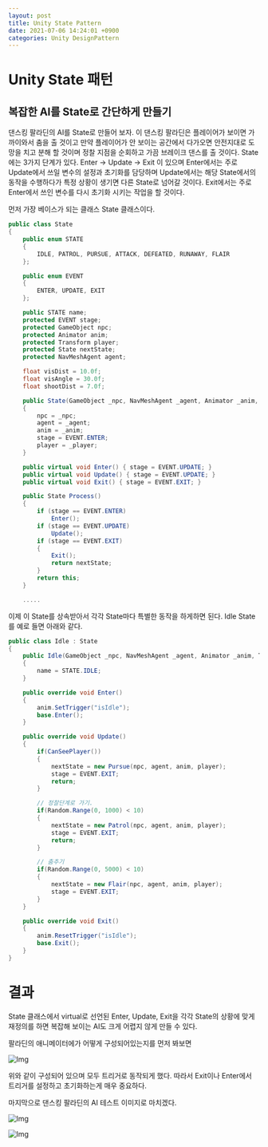 ```yaml
---
layout: post
title: Unity State Pattern
date: 2021-07-06 14:24:01 +0900
categories: Unity DesignPattern
---
```


# Unity State 패턴
## 복잡한 AI를 State로 간단하게 만들기

댄스킹 팔라딘의 AI를 State로 만들어 보자. 이 댄스킹 팔라딘은 플레이어가 보이면 가까이와서 춤을 출 것이고 만약 플레이어가 안 보이는 공간에서 다가오면 안전지대로 도망을 치고 분해 할 것이며 정찰 지점을 순회하고 가끔 브레이크 댄스를 출 것이다.
State에는 3가지 단계가 있다. Enter -> Update -> Exit 이 있으며 Enter에서는 주로 Update에서 쓰일 변수의 설정과 초기화를 담당하며 Update에서는 해당 State에서의 동작을 수행하다가 특정 상황이 생기면 다른 State로 넘어갈 것이다. Exit에서는 주로 Enter에서 쓰인 변수를 다시 초기화 시키는 작업을 할 것이다.

먼저 가장 베이스가 되는 클래스 State 클래스이다.

```c#
public class State
{
    public enum STATE
    {
        IDLE, PATROL, PURSUE, ATTACK, DEFEATED, RUNAWAY, FLAIR
    };

    public enum EVENT
    {
        ENTER, UPDATE, EXIT
    };

    public STATE name;
    protected EVENT stage;
    protected GameObject npc;
    protected Animator anim;
    protected Transform player;
    protected State nextState;
    protected NavMeshAgent agent;

    float visDist = 10.0f;
    float visAngle = 30.0f;
    float shootDist = 7.0f;

    public State(GameObject _npc, NavMeshAgent _agent, Animator _anim, Transform _player)
    {
        npc = _npc;
        agent = _agent;
        anim = _anim;
        stage = EVENT.ENTER;
        player = _player;
    }

    public virtual void Enter() { stage = EVENT.UPDATE; }
    public virtual void Update() { stage = EVENT.UPDATE; }
    public virtual void Exit() { stage = EVENT.EXIT; }

    public State Process()
    {
        if (stage == EVENT.ENTER) 
            Enter();
        if (stage == EVENT.UPDATE)
            Update();
        if (stage == EVENT.EXIT)
        {
            Exit();
            return nextState;
        }
        return this;
    }

    .....
```
이제 이 State를 상속받아서 각각 State마다 특별한 동작을 하게하면 된다. Idle State를 예로 들면 아래와 같다.

```c#
public class Idle : State
{
    public Idle(GameObject _npc, NavMeshAgent _agent, Animator _anim, Transform _player) : base(_npc, _agent, _anim, _player)
    {
        name = STATE.IDLE;
    }

    public override void Enter()
    {
        anim.SetTrigger("isIdle");
        base.Enter();
    }

    public override void Update()
    {
        if(CanSeePlayer())
        {
            nextState = new Pursue(npc, agent, anim, player);
            stage = EVENT.EXIT;
            return;
        }

        // 정찰단계로 가기.
        if(Random.Range(0, 1000) < 10)
        {
            nextState = new Patrol(npc, agent, anim, player);
            stage = EVENT.EXIT;
            return;
        }

        // 춤추기
        if(Random.Range(0, 5000) < 10)
        {
            nextState = new Flair(npc, agent, anim, player);
            stage = EVENT.EXIT;
        }
    }

    public override void Exit()
    {
        anim.ResetTrigger("isIdle");
        base.Exit();
    }
}

```
# 결과
State 클래스에서 virtual로 선언된 Enter, Update, Exit을 각각 State의 상황에 맞게 재정의를 하면 복잡해 보이는 AI도 크게 어렵지 않게 만들 수 있다.

팔라딘의 애니메이터에가 어떻게 구성되어있는지를 먼저 봐보면

![Img](https://user-images.githubusercontent.com/39051679/124546392-889d3780-de65-11eb-9902-139ecfeed8bf.jpg)

위와 같이 구성되어 있으며 모두 트리거로 동작되게 했다. 따라서 Exit이나 Enter에서 트리거를 설정하고 초기화하는게 매우 중요하다.

마지막으로 댄스킹 팔라딘의 AI 테스트 이미지로 마치겠다.

![Img](https://user-images.githubusercontent.com/39051679/124546016-f9901f80-de64-11eb-82e9-22ed6f680e6e.gif)

![Img](https://user-images.githubusercontent.com/39051679/124546291-5d1a4d00-de65-11eb-8716-42b2fde97623.gif)
